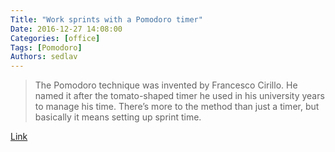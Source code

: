 ```yaml
---
Title: "Work sprints with a Pomodoro timer"
Date: 2016-12-27 14:08:00
Categories: [office]
Tags: [Pomodoro]
Authors: sedlav
---
```


> The Pomodoro technique was invented by Francesco Cirillo. He named it after the tomato-shaped timer he used in his university years to manage his time. There’s more to the method than just a timer, but basically it means setting up sprint time.

[Link](https://fedoramagazine.org/work-sprints-with-pomodoro-timer/)
